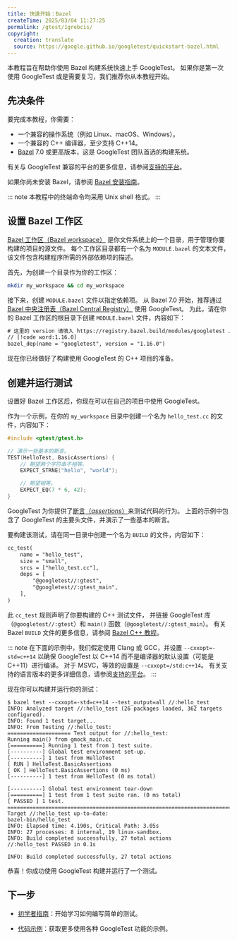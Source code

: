 ```yaml
---
title: 快速开始：Bazel
createTime: 2025/03/04 11:27:25
permalink: /gtest/1grebcis/
copyright:
  creation: translate
  source: https://google.github.io/googletest/quickstart-bazel.html
---
```


本教程旨在帮助你使用 Bazel 构建系统快速上手 GoogleTest。
如果你是第一次使用 GoogleTest 或是需要复习，我们推荐你从本教程开始。

## 先决条件

要完成本教程，你需要：

- 一个兼容的操作系统（例如 Linux、macOS、Windows）。
- 一个兼容的 C++ 编译器，至少支持 C++14。
- [Bazel](https://bazel.build/) 7.0 或更高版本，这是 GoogleTest 团队首选的构建系统。

有关与 GoogleTest 兼容的平台的更多信息，请参阅[支持的平台](platforms.md)。

如果你尚未安装 Bazel，请参阅 [Bazel 安装指南](https://bazel.build/install)。

::: note
本教程中的终端命令均采用 Unix shell 格式。
:::

## 设置 Bazel 工作区

[Bazel 工作区（Bazel workspace）](https://docs.bazel.build/versions/main/build-ref.html#workspace)
是你文件系统上的一个目录，用于管理你要构建的项目的源文件。
每个工作区目录都有一个名为 `MODULE.bazel` 的文本文件，该文件包含构建程序所需的外部依赖项的描述。

首先，为创建一个目录作为你的工作区：

```bash
mkdir my_workspace && cd my_workspace
```

接下来，创建 `MODULE.bazel` 文件以指定依赖项。
从 Bazel 7.0 开始，推荐通过 [Bazel 中央注册表（Bazel Central Registry）](https://registry.bazel.build/modules/googletest) 使用 GoogleTest。
为此，请在你的 Bazel 工作区的根目录下创建 `MODULE.bazel` 文件，内容如下：

```txt title="MODULE.bazel"
# 这里的 version 请填入 https://registry.bazel.build/modules/googletest 上可用的最新版本
// [!code word:1.16.0]
bazel_dep(name = "googletest", version = "1.16.0")
```

现在你已经做好了构建使用 GoogleTest 的 C++ 项目的准备。

## 创建并运行测试

设置好 Bazel 工作区后，你现在可以在自己的项目中使用 GoogleTest。

作为一个示例，在你的 `my_workspace` 目录中创建一个名为 `hello_test.cc` 的文件，内容如下：

```cpp title="hello_test.cc"
#include <gtest/gtest.h>

// 演示一些基本的断言。
TEST(HelloTest, BasicAssertions) {
    // 期望两个字符串不相等。
    EXPECT_STRNE("hello", "world");

    // 期望相等。
    EXPECT_EQ(7 * 6, 42);
}
```

GoogleTest 为你提供了[断言（_assertions_）](primer.md#assertions)来测试代码的行为。
上面的示例中包含了 GoogleTest 的主要头文件，并演示了一些基本的断言。

要构建该测试，请在同一目录中创建一个名为 `BUILD` 的文件，内容如下：

```txt title="BUILD"
cc_test(
    name = "hello_test",
    size = "small",
    srcs = ["hello_test.cc"],
    deps = [
        "@googletest//:gtest",
        "@googletest//:gtest_main",
    ],
)
```

此 `cc_test` 规则声明了你要构建的 C++ 测试文件，
并链接 GoogleTest 库（`@googletest//:gtest`）和 `main()` 函数（`@googletest//:gtest_main`）。
有关 Bazel `BUILD` 文件的更多信息，请参阅 [Bazel C++ 教程](https://docs.bazel.build/versions/main/tutorial/cpp.html)。

::: note
在下面的示例中，我们假定使用 Clang 或 GCC，并设置 `--cxxopt=-std=c++14` 以确保 GoogleTest 以 C++14 而不是编译器的默认设置（可能是 C++11）进行编译。
对于 MSVC，等效的设置是 `--cxxopt=/std:c++14`。
有关支持的语言版本的更多详细信息，请参阅[支持的平台](platforms.md)。
:::

现在你可以构建并运行你的测试：

```ansi{1}
$ bazel test --cxxopt=-std=c++14 --test_output=all //:hello_test
INFO: Analyzed target //:hello_test (26 packages loaded, 362 targets configured).
INFO: Found 1 test target...
INFO: From Testing //:hello_test:
==================== Test output for //:hello_test:
Running main() from gmock_main.cc
[==========] Running 1 test from 1 test suite.
[----------] Global test environment set-up.
[----------] 1 test from HelloTest
[ RUN ] HelloTest.BasicAssertions
[ OK ] HelloTest.BasicAssertions (0 ms)
[----------] 1 test from HelloTest (0 ms total)

[----------] Global test environment tear-down
[==========] 1 test from 1 test suite ran. (0 ms total)
[ PASSED ] 1 test.
================================================================================
Target //:hello_test up-to-date:
bazel-bin/hello_test
INFO: Elapsed time: 4.190s, Critical Path: 3.05s
INFO: 27 processes: 8 internal, 19 linux-sandbox.
INFO: Build completed successfully, 27 total actions
//:hello_test PASSED in 0.1s

INFO: Build completed successfully, 27 total actions
```

恭喜！你成功使用 GoogleTest 构建并运行了一个测试。

## 下一步

- [初学者指南](primer.md)：开始学习如何编写简单的测试。

- [代码示例](samples.md)：获取更多使用各种 GoogleTest 功能的示例。
